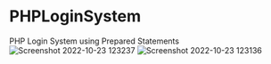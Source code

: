 # PHPLoginSystem
PHP Login System using Prepared Statements
![Screenshot 2022-10-23 123237](https://user-images.githubusercontent.com/98440814/197392377-81de9972-1b24-47dd-8ebd-5150418a0b78.png)
![Screenshot 2022-10-23 123136](https://user-images.githubusercontent.com/98440814/197392380-ce93ed3f-0277-4a1f-a098-22a44a57821e.png)
